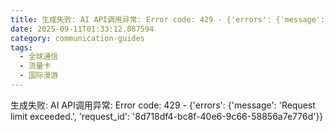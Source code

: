 ```yaml
---
title: 生成失败: AI API调用异常: Error code: 429 - {'errors': {'message': 'Request limit exceeded.', 'request_id': 'b72fce55-273a-48a6-a38c-e90964497077'}}
date: 2025-09-11T01:33:12.087594
category: communication-guides
tags:
  - 全球通信
  - 流量卡
  - 国际漫游
---
```


生成失败: AI API调用异常: Error code: 429 - {'errors': {'message': 'Request limit exceeded.', 'request_id': '8d718df4-bc8f-40e6-9c66-58856a7e776d'}}